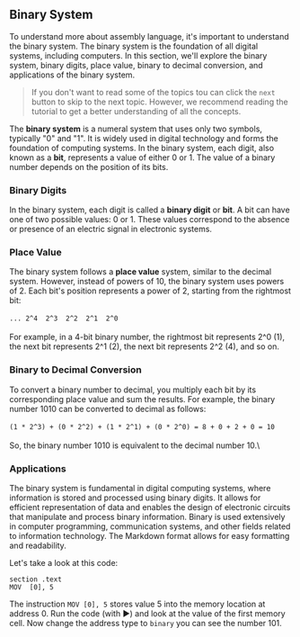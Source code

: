 ## Binary System

To understand more about assembly language, it's important to understand the binary system. The binary system is the foundation of all digital systems, including computers. In this section, we'll explore the binary system, binary digits, place value, binary to decimal conversion, and applications of the binary system.

<!-- new -->
> If you don't want to read some of the topics tou can click the `next` button to skip to the next topic. However, we recommend reading the tutorial to get a better understanding of all the concepts.

  

The **binary system** is a numeral system that uses only two symbols, typically "0" and "1". It is widely used in digital technology and forms the foundation of computing systems. In the binary system, each digit, also known as a **bit**, represents a value of either 0 or 1. The value of a binary number depends on the position of its bits.

### Binary Digits

In the binary system, each digit is called a **binary digit** or **bit**. A bit can have one of two possible values: 0 or 1. These values correspond to the absence or presence of an electric signal in electronic systems.

### Place Value

The binary system follows a **place value** system, similar to the decimal system. However, instead of powers of 10, the binary system uses powers of 2. Each bit's position represents a power of 2, starting from the rightmost bit:\
\
`... 2^4  2^3  2^2  2^1  2^0`\
\
For example, in a 4-bit binary number, the rightmost bit represents 2^0 (1), the next bit represents 2^1 (2), the next bit represents 2^2 (4), and so on.

### Binary to Decimal Conversion

To convert a binary number to decimal, you multiply each bit by its corresponding place value and sum the results. For example, the binary number 1010 can be converted to decimal as follows:\
\
`(1 * 2^3) + (0 * 2^2) + (1 * 2^1) + (0 * 2^0) = 8 + 0 + 2 + 0 = 10`\
\
So, the binary number 1010 is equivalent to the decimal number 10.\

### Applications

The binary system is fundamental in digital computing systems, where information is stored and processed using binary digits. It allows for efficient representation of data and enables the design of electronic circuits that manipulate and process binary information. Binary is used extensively in computer programming, communication systems, and other fields related to information technology.
The Markdown format allows for easy formatting and readability.

Let's take a look at this code:

```shell
section .text
MOV  [0], 5

```
<!--  memory -console -cpu word:4   -->

The instruction `MOV [0], 5` stores value 5 into the memory location at address 0.
Run the code (with ▶️) and look at the value of the first memory cell.
Now change the address type to `binary` you can see the number 101.
